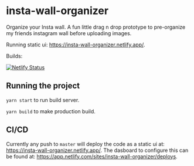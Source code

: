 # insta-wall-organizer
Organize your Insta wall. A fun little drag n drop prototype to pre-organize my friends instagram wall before uploading images.

Running static ui:  https://insta-wall-organizer.netlify.app/. 

Builds:

[![Netlify Status](https://api.netlify.com/api/v1/badges/9c25ea67-c8e4-4ea5-b6cb-73a726bf7dea/deploy-status)](https://app.netlify.com/sites/insta-wall-organizer/deploys)

## Running the project
`yarn start` to run build server.

`yarn build` to make production build.

## CI/CD
Currently any push to `master` will deploy the code as a static ui at: https://insta-wall-organizer.netlify.app/.
The dasboard to configure this can be found at: https://app.netlify.com/sites/insta-wall-organizer/deploys.
